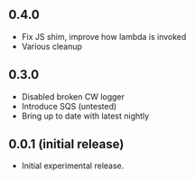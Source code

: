## 0.4.0

- Fix JS shim, improve how lambda is invoked
- Various cleanup

## 0.3.0

- Disabled broken CW logger
- Introduce SQS (untested)
- Bring up to date with latest nightly

## 0.0.1 (initial release)

- Initial experimental release.

